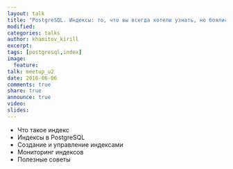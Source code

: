 ```yaml
---
layout: talk
title: "PostgreSQL. Индексы: то, что вы всегда хотели узнать, но боялись спросить"
modified:
categories: talks
author: khamitov_kirill
excerpt:
tags: [postgresql,index]
image:
  feature:
talk: meetup_u2
date: 2016-06-06
comments: true
share: true
announce: true 
video: 
slides: 
---
```



* Что такое индекс
* Индексы в PostgreSQL
* Создание и управление индексами
* Мониторинг индексов
* Полезные советы
